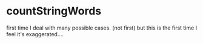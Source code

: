 # countStringWords
first time I deal with many possible cases. (not first) but this is the first time I feel it's exaggerated....
